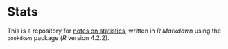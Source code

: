 # Stats

This is a repository for [notes on statistics](https://alephmembeth.github.io/students-stats/), written in _R Markdown_ using the `bookdown` package (_R_ version 4.2.2).
